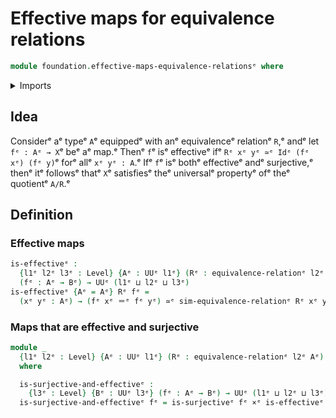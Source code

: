 # Effective maps for equivalence relations

```agda
module foundation.effective-maps-equivalence-relationsᵉ where
```

<details><summary>Imports</summary>

```agda
open import foundation.surjective-mapsᵉ
open import foundation.universe-levelsᵉ

open import foundation-core.cartesian-product-typesᵉ
open import foundation-core.equivalence-relationsᵉ
open import foundation-core.equivalencesᵉ
open import foundation-core.identity-typesᵉ
```

</details>

## Idea

Considerᵉ aᵉ typeᵉ `A`ᵉ equippedᵉ with anᵉ equivalenceᵉ relationᵉ `R`,ᵉ andᵉ let
`fᵉ : Aᵉ → X`ᵉ beᵉ aᵉ map.ᵉ Thenᵉ `f`ᵉ isᵉ effectiveᵉ ifᵉ `Rᵉ xᵉ yᵉ ≃ᵉ Idᵉ (fᵉ xᵉ) (fᵉ y)`ᵉ forᵉ allᵉ
`xᵉ yᵉ : A`.ᵉ Ifᵉ `f`ᵉ isᵉ bothᵉ effectiveᵉ andᵉ surjective,ᵉ thenᵉ itᵉ followsᵉ thatᵉ `X`ᵉ
satisfiesᵉ theᵉ universalᵉ propertyᵉ ofᵉ theᵉ quotientᵉ `A/R`.ᵉ

## Definition

### Effective maps

```agda
is-effectiveᵉ :
  {l1ᵉ l2ᵉ l3ᵉ : Level} {Aᵉ : UUᵉ l1ᵉ} (Rᵉ : equivalence-relationᵉ l2ᵉ Aᵉ) {Bᵉ : UUᵉ l3ᵉ}
  (fᵉ : Aᵉ → Bᵉ) → UUᵉ (l1ᵉ ⊔ l2ᵉ ⊔ l3ᵉ)
is-effectiveᵉ {Aᵉ = Aᵉ} Rᵉ fᵉ =
  (xᵉ yᵉ : Aᵉ) → (fᵉ xᵉ ＝ᵉ fᵉ yᵉ) ≃ᵉ sim-equivalence-relationᵉ Rᵉ xᵉ yᵉ
```

### Maps that are effective and surjective

```agda
module _
  {l1ᵉ l2ᵉ : Level} {Aᵉ : UUᵉ l1ᵉ} (Rᵉ : equivalence-relationᵉ l2ᵉ Aᵉ)
  where

  is-surjective-and-effectiveᵉ :
    {l3ᵉ : Level} {Bᵉ : UUᵉ l3ᵉ} (fᵉ : Aᵉ → Bᵉ) → UUᵉ (l1ᵉ ⊔ l2ᵉ ⊔ l3ᵉ)
  is-surjective-and-effectiveᵉ fᵉ = is-surjectiveᵉ fᵉ ×ᵉ is-effectiveᵉ Rᵉ fᵉ
```